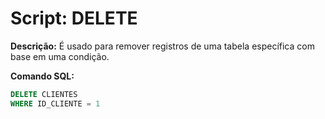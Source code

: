 # Script: DELETE

**Descrição:** É usado para remover registros de uma tabela específica com base em uma condição.

**Comando SQL:**
```SQL
DELETE CLIENTES
WHERE ID_CLIENTE = 1
